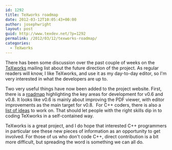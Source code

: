 ```yaml
---
id: 1292
title: TeXworks roadmap
date: 2012-03-12T10:05:43+00:00
author: josephwright
layout: post
guid: http://www.texdev.net/?p=1292
permalink: /2012/03/12/texworks-roadmap/
categories:
  - TeXworks
---
```

There has been some discussion over the past couple of weeks on the <a href="http://tug.org/texworks">TeXworks</a> mailing list about the future direction of the project. As regular readers will know, I like TeXworks, and use it as my day-to-day editor, so I'm very interested in what the developers are up to.

Two very useful things have now been added to the project website. First, there is a <a href="http://code.google.com/p/texworks/wiki/Roadmap">roadmap</a> highlighting the key areas for development for v0.6 and v0.8. It looks like v0.6 is mainly about improving the PDF viewer, with editor improvements as the main target for v0.8.  For C++ coders, there is also a <a href="http://code.google.com/p/texworks/wiki/IdeasAndProjects">list of ideas</a> to work on. That should let people with the right skills dip in to coding TeXworks in a self-contained way.

TeXworks is a great project, and I do hope that interested C++ programmers in particular see these new pieces of information as an opportunity to get involved. For those of us who don't code C++, direct contribution is a bit more difficult, but spreading the word is something we can all do.